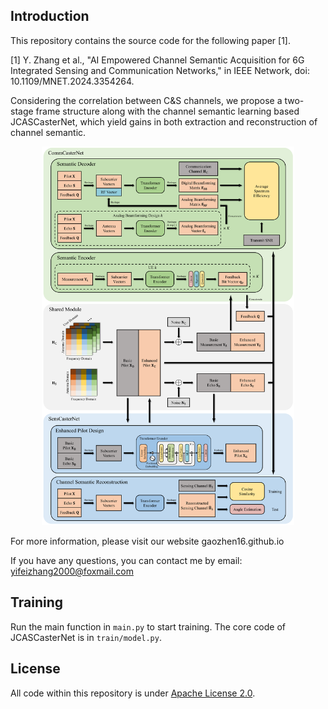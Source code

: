 ## Introduction

This repository contains the source code for the following paper [1].

[1] Y. Zhang et al., "AI Empowered Channel Semantic Acquisition for 6G Integrated Sensing and Communication Networks," in IEEE Network, doi: 10.1109/MNET.2024.3354264.

Considering the correlation between C&S channels, we propose a two-stage frame structure along with the channel semantic learning based JCASCasterNet, which yield gains in both extraction and reconstruction of channel semantic.

<div align=center>
    <img src="./assets/block_diagram.png" style="width:80%;" />
</div>

For more information, please visit our website gaozhen16.github.io

If you have any questions, you can contact me by email: yifeizhang2000@foxmail.com

## Training

Run the main function in `main.py` to start training. The core code of JCASCasterNet is in `train/model.py`.

## License

All code within this repository is under [Apache License 2.0](https://www.apache.org/licenses/LICENSE-2.0).